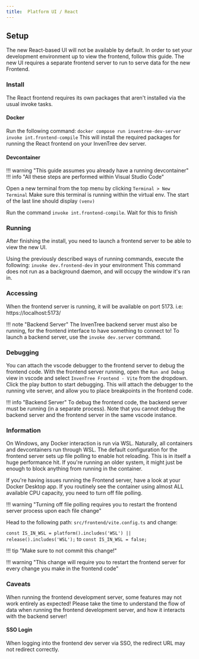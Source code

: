 ```yaml
---
title:  Platform UI / React
---
```


## Setup

The new React-based UI will not be available by default. In order to set your development environment up to view the frontend, follow this guide.
The new UI requires a separate frontend server to run to serve data for the new Frontend.

### Install

The React frontend requires its own packages that aren't installed via the usual invoke tasks.

#### Docker

Run the following command:
`docker compose run inventree-dev-server invoke int.frontend-compile`
This will install the required packages for running the React frontend on your InvenTree dev server.

#### Devcontainer
!!! warning "This guide assumes you already have a running devcontainer"
!!! info "All these steps are performed within Visual Studio Code"

Open a new terminal from the top menu by clicking `Terminal > New Terminal`
Make sure this terminal is running within the virtual env. The start of the last line should display `(venv)`

Run the command `invoke int.frontend-compile`. Wait for this to finish

### Running

After finishing the install, you need to launch a frontend server to be able to view the new UI.

Using the previously described ways of running commands, execute the following:
`invoke dev.frontend-dev` in your environment
This command does not run as a background daemon, and will occupy the window it's ran in.

### Accessing

When the frontend server is running, it will be available on port 5173.
i.e: https://localhost:5173/

!!! note "Backend Server"
    The InvenTree backend server must also be running, for the frontend interface to have something to connect to! To launch a backend server, use the `invoke dev.server` command.

### Debugging

You can attach the vscode debugger to the frontend server to debug the frontend code. With the frontend server running, open the `Run and Debug` view in vscode and select `InvenTree Frontend - Vite` from the dropdown. Click the play button to start debugging. This will attach the debugger to the running vite server, and allow you to place breakpoints in the frontend code.

!!! info "Backend Server"
    To debug the frontend code, the backend server must be running (in a separate process). Note that you cannot debug the backend server and the frontend server in the same vscode instance.

### Information

On Windows, any Docker interaction is run via WSL. Naturally, all containers and devcontainers run through WSL.
The default configuration for the frontend server sets up file polling to enable hot reloading.
This is in itself a huge performance hit. If you're running an older system, it might just be enough to block anything from running in the container.

If you're having issues running the Frontend server, have a look at your Docker Desktop app.
If you routinely see the container using almost ALL available CPU capacity, you need to turn off file polling.

!!! warning "Turning off file polling requires you to restart the frontend server process upon each file change"

Head to the following path: `src/frontend/vite.config.ts` and change:

`const IS_IN_WSL = platform().includes('WSL') || release().includes('WSL');`
to
`const IS_IN_WSL = false;`

!!! tip "Make sure to not commit this change!"

!!! warning "This change will require you to restart the frontend server for every change you make in the frontend code"

### Caveats

When running the frontend development server, some features may not work entirely as expected! Please take the time to understand the flow of data when running the frontend development server, and how it interacts with the backend server!

#### SSO Login

When logging into the frontend dev server via SSO, the redirect URL may not redirect correctly.
